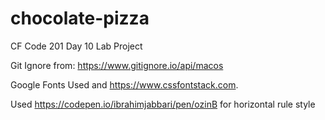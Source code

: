 # chocolate-pizza

CF Code 201 Day 10 Lab Project

Git Ignore from: https://www.gitignore.io/api/macos

Google Fonts Used and https://www.cssfontstack.com.

Used https://codepen.io/ibrahimjabbari/pen/ozinB for horizontal rule style